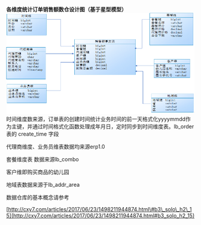 **各维度统计订单销售额数仓设计图（基于星型模型）**![](/assets/data2-0.png)时间维度数来源，订单表的创建时间统计业务时间的前一天格式化yyyymmdd作为主键，并通过时间格式化函数处理成年月日，定时同步到时间维度表。lb\_order 表的 create\_time 字段

代理商维度、业务员维表数据均来源erp1.0

套餐维度表  数据来源lb\_combo

客户维即购买商品的幼儿园

地域表数据来源于lb\_addr\_area



数据仓库的基本概念请参考

[http://cxy7.com/articles/2017/06/23/1498211944874.html\#b3\_solo\_h2\_15](http://cxy7.com/articles/2017/06/23/1498211944874.html#b3_solo_h2_15)

